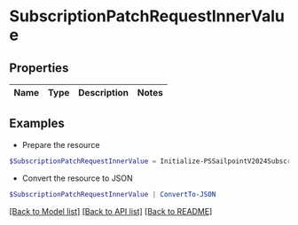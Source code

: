 # SubscriptionPatchRequestInnerValue
## Properties

Name | Type | Description | Notes
------------ | ------------- | ------------- | -------------

## Examples

- Prepare the resource
```powershell
$SubscriptionPatchRequestInnerValue = Initialize-PSSailpointV2024SubscriptionPatchRequestInnerValue 
```

- Convert the resource to JSON
```powershell
$SubscriptionPatchRequestInnerValue | ConvertTo-JSON
```

[[Back to Model list]](../README.md#documentation-for-models) [[Back to API list]](../README.md#documentation-for-api-endpoints) [[Back to README]](../README.md)

